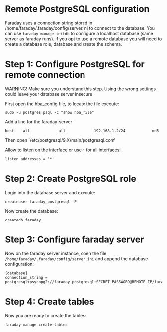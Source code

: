 # Remote PostgreSQL configuration

Faraday uses a connection string stored in /home/faraday/.faraday/config/server.ini to connect to the database.
You can use `faraday-manage initdb` to configure a localhost database (same server as faraday runs).
If you opt to use a remote database you will need to create a database role, database and create the schema.

# Step 1: Configure PostgreSQL for remote connection

WARNING! Make sure you understand this step. Using the wrong settings could leave your database server insecure

First open the hba_config file, to locate the file execute:

```
sudo -u postgres psql -c "show hba_file"
```

Add a line for the faraday-server

```
host    all             all             192.168.1.2/24            md5
```

Then open `/etc/postgresql/9.X/main/postgresql.conf 

Allow to listen on the interface or use `*` for all interfaces:

```
listen_addresses = '*'
```


# Step 2: Create PostgreSQL role

Login into the database server and execute:

```
createuser faraday_postgresql -P
```

Now create the database:

```
createdb faraday
```

# Step 3: Configure faraday server

Now on the faraday server instance, open the file `/home/faraday/.faraday/config/server.ini` and append the database configuration:

```
[database]
connection_string = postgresql+psycopg2://faraday_postgresql:SECRET_PASSWORD@REMOTE_IP/faraday
```

# Step 4: Create tables

Now you are ready to create the tables:

```
faraday-manage create-tables
```